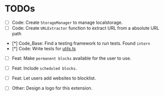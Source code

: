 # TODOs

- [ ] Code: Create `StorageManager` to manage localstorage.
- [ ] Code: Create `URLExtractor` function to extract URL from a absolute URL path

- [*] Code_Base: Find a testing framework to run tests. Found `intern`
- [*] Code: Write tests for [utils.ts](./src/utils.ts)

- [ ] Feat: Make `permanent blocks` available for the user to use.
- [ ] Feat: Include `scheduled blocks`.
- [ ] Feat: Let users add websites to blocklist.

- [ ] Other: Design a logo for this extension.